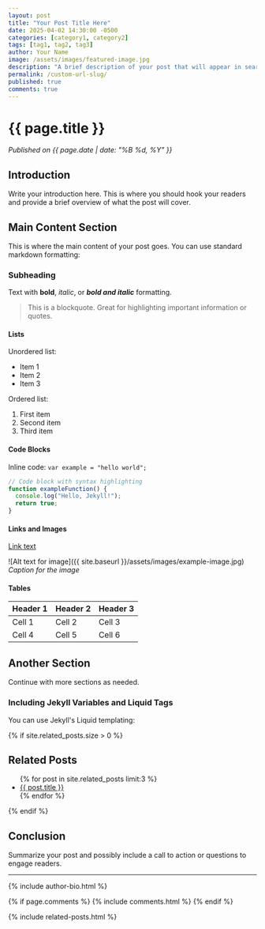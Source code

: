 ```yaml
---
layout: post
title: "Your Post Title Here"
date: 2025-04-02 14:30:00 -0500
categories: [category1, category2]
tags: [tag1, tag2, tag3]
author: Your Name
image: /assets/images/featured-image.jpg
description: "A brief description of your post that will appear in search engines and social media shares."
permalink: /custom-url-slug/
published: true
comments: true
---
```


# {{ page.title }}

*Published on {{ page.date | date: "%B %d, %Y" }}*

## Introduction

Write your introduction here. This is where you should hook your readers and provide a brief overview of what the post will cover.

## Main Content Section

This is where the main content of your post goes. You can use standard markdown formatting:

### Subheading

Text with **bold**, *italic*, or ***bold and italic*** formatting.

> This is a blockquote. Great for highlighting important information or quotes.

#### Lists

Unordered list:
- Item 1
- Item 2
- Item 3

Ordered list:
1. First item
2. Second item
3. Third item

#### Code Blocks

Inline code: `var example = "hello world";`

```javascript
// Code block with syntax highlighting
function exampleFunction() {
  console.log("Hello, Jekyll!");
  return true;
}
```

#### Links and Images

[Link text](https://example.com)

![Alt text for image]({{ site.baseurl }}/assets/images/example-image.jpg)
*Caption for the image*

#### Tables

| Header 1 | Header 2 | Header 3 |
|----------|----------|----------|
| Cell 1   | Cell 2   | Cell 3   |
| Cell 4   | Cell 5   | Cell 6   |

## Another Section

Continue with more sections as needed.

### Including Jekyll Variables and Liquid Tags

You can use Jekyll's Liquid templating:

{% if site.related_posts.size > 0 %}
<h2>Related Posts</h2>
<ul>
  {% for post in site.related_posts limit:3 %}
  <li><a href="{{ post.url }}">{{ post.title }}</a></li>
  {% endfor %}
</ul>
{% endif %}

## Conclusion

Summarize your post and possibly include a call to action or questions to engage readers.

---

{% include author-bio.html %}

{% if page.comments %}
  {% include comments.html %}
{% endif %}

{% include related-posts.html %}

<!-- Additional scripts or styles specific to this post -->
<script src="{{ site.baseurl }}/assets/js/specific-script.js"></script>
